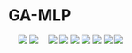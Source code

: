 # GA-MLP
　
![](https://i.imgur.com/zLPaZWm.png)
![](https://i.imgur.com/Yvyzkii.png)　
![](https://i.imgur.com/EQrsnJL.png)
![](https://i.imgur.com/kIoBtZf.png)
![](https://i.imgur.com/HjC2CDM.png)
![](https://i.imgur.com/LlwzLJN.png)
![](https://i.imgur.com/EJ5AM24.png)
![](https://i.imgur.com/6nMGxlr.png)
![](https://i.imgur.com/uSMdae3.png)
